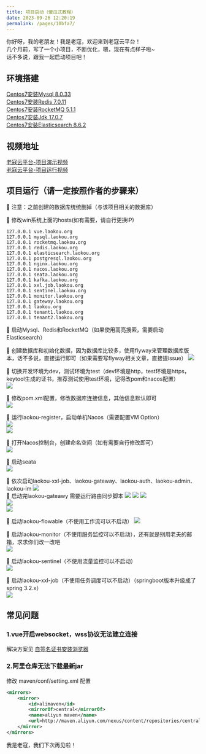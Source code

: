 ```yaml
---
title: 项目启动（傻瓜式教程）
date: 2023-09-26 12:20:19
permalink: /pages/10bfa7/
---
```


你好呀，我的老朋友！我是老寇，欢迎来到老寇云平台！  
几个月前，写了一个小项目，不断优化，嗯，现在有点样子啦~  
话不多说，跟我一起启动项目吧！

## 环境搭建  
[Centos7安装Mysql 8.0.33](/pages/a2f161/)  
[Centos7安装Redis 7.0.11](/pages/90401a/)  
[Centos7安装RocketMQ 5.1.1](/pages/0fb88c/)  
[Centos7安装Jdk 17.0.7](/pages/65acfd/)  
[Centos7安装Elasticsearch 8.6.2](/pages/d715cf/)

## 视频地址
[老寇云平台-项目演示视频](https://www.bilibili.com/video/BV16M411C7v7/?spm_id_from=333.999.0.0&vd_source=ab1fb14d6d69950653360d4467efe4a5)   
[老寇云平台-项目运行视频](https://www.bilibili.com/video/BV1Se41197Fp/?spm_id_from=333.999.0.0&vd_source=ab1fb14d6d69950653360d4467efe4a5)    

## 项目运行（请一定按照作者的步骤来）
🚀 注意：之前创建的数据库统统删掉（与该项目相关的数据库）

🚀 修改win系统上面的hosts(如有需要，请自行更换IP)
```shell
127.0.0.1 vue.laokou.org
127.0.0.1 mysql.laokou.org
127.0.0.1 rocketmq.laokou.org
127.0.0.1 redis.laokou.org
127.0.0.1 elasticsearch.laokou.org
127.0.0.1 postgresql.laokou.org
127.0.0.1 nginx.laokou.org
127.0.0.1 nacos.laokou.org
127.0.0.1 seata.laokou.org
127.0.0.1 kafka.laokou.org
127.0.0.1 xxl.job.laokou.org
127.0.0.1 sentinel.laokou.org
127.0.0.1 monitor.laokou.org
127.0.0.1 gateway.laokou.org
127.0.0.1 laokou.org
127.0.0.1 tenant1.laokou.org
127.0.0.1 tenant2.laokou.org
```

🚀 启动Mysql、Redis和RocketMQ（如果使用高亮搜索，需要启动Elasticsearch）    

🚀 创建数据库和初始化数据，因为数据库比较多，使用flyway来管理数据库版本，话不多说，直接运行即可（如果需要写flyway相关文章，直接提issue）
<img src="/img/5/img_21.png"/>

🚀 切换开发环境为dev，测试环境为test（dev环境是http，test环境是https，keytool生成的证书，推荐测试使用test环境，记得改pom和nacos配置）  
<img src="/img/5/img_22.png"/>

🚀 修改pom.xml配置，修改数据库连接信息，其他信息默认即可  
<img src="/img/5/img_23.png"/>

🚀 运行laokou-register，启动单机Nacos（需要配置VM Option）  
<img src="/img/5/img_5.png"/>  
<img src="/img/5/img_6.png"/>  

🚀 打开Nacos控制台，创建命名空间（如有需要自行修改即可）  
<img src="/img/5/img_7.png"/>

🚀 启动seata  
<img src="/img/5/img_11.png"/>

🚀 依次启动laokou-xxl-job、laokou-gateway、laokou-auth、laokou-admin、laokou-im
<img src="/img/5/img_12.png"/>  
🚀 启动完laokou-gateawy 需要运行路由同步脚本
<img src="/img/5/img_2.png"/>
<img src="/img/5/img_14.png"/>
<img src="/img/5/img_13.png"/>  
<img src="/img/5/img_14.png"/>  
<img src="/img/5/img_15.png"/>  

🚀 启动laokou-flowable（不使用工作流可以不启动）
<img src="/img/5/img_18.png"/>

🚀 启动laokou-monitor（不使用服务监控可以不启动），还有就是别用老夫的邮箱，求求你们改一改吧   
<img src="/img/5/img_25.png"/>

🚀 启动laokou-sentinel（不使用流量监控可以不启动）   
<img src="/img/5/img_26.png"/>

🚀 启动laokou-xxl-job（不使用任务调度可以不启动）（springboot版本升级成了spring 3.2.x）   
<img src="/img/5/img_27.png"/>

## 常见问题
### 1.vue开启websocket，wss协议无法建立连接
解决方案见 [自签名证书安装浏览器](/pages/10bfa8/#创建证书-带域名)

### 2.阿里仓库无法下载最新jar
修改 maven/conf/setting.xml 配置  
```xml
<mirrors>
    <mirror>
        <id>alimaven</id>
        <mirrorOf>central</mirrorOf>
        <name>aliyun maven</name>
        <url>http://maven.aliyun.com/nexus/content/repositories/central/</url>
    </mirror>
</mirrors>
```

我是老寇，我们下次再见啦！  